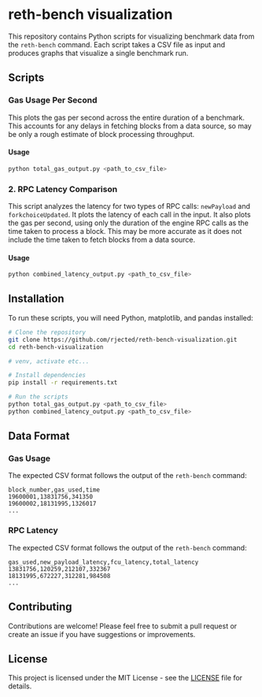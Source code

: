 # reth-bench visualization

This repository contains Python scripts for visualizing benchmark data from the `reth-bench` command.
Each script takes a CSV file as input and produces graphs that visualize a single benchmark run.

## Scripts

### Gas Usage Per Second

This plots the gas per second across the entire duration of a benchmark.
This accounts for any delays in fetching blocks from a data source, so may be only a rough estimate of block processing throughput.

#### Usage

```bash
python total_gas_output.py <path_to_csv_file>
```

### 2. RPC Latency Comparison

This script analyzes the latency for two types of RPC calls: `newPayload` and `forkchoiceUpdated`. It plots the latency of each call in the input.
It also plots the gas per second, using only the duration of the engine RPC calls as the time taken to process a block.
This may be more accurate as it does not include the time taken to fetch blocks from a data source.

#### Usage

```bash
python combined_latency_output.py <path_to_csv_file>
```

## Installation

To run these scripts, you will need Python, matplotlib, and pandas installed:

```bash
# Clone the repository
git clone https://github.com/rjected/reth-bench-visualization.git
cd reth-bench-visualization

# venv, activate etc...

# Install dependencies
pip install -r requirements.txt

# Run the scripts
python total_gas_output.py <path_to_csv_file>
python combined_latency_output.py <path_to_csv_file>
```

## Data Format

### Gas Usage

The expected CSV format follows the output of the `reth-bench` command:

```
block_number,gas_used,time
19600001,13831756,341350
19600002,18131995,1326017
...
```

### RPC Latency

The expected CSV format follows the output of the `reth-bench` command:

```
gas_used,new_payload_latency,fcu_latency,total_latency
13831756,120259,212107,332367
18131995,672227,312281,984508
...
```

## Contributing

Contributions are welcome! Please feel free to submit a pull request or create an issue if you have suggestions or improvements.

## License

This project is licensed under the MIT License - see the [LICENSE](LICENSE) file for details.
